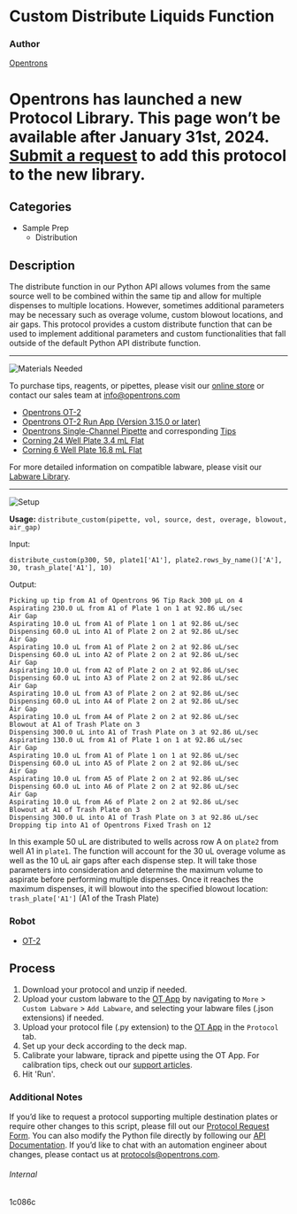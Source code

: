 # Custom Distribute Liquids Function

### Author
[Opentrons](https://opentrons.com/)


# Opentrons has launched a new Protocol Library. This page won’t be available after January 31st, 2024. [Submit a request](https://docs.google.com/forms/d/e/1FAIpQLSdYYp9QCKow4nn0KlCVsMS3HX0eJ0N9O7-erajKvcpT0lWbSg/viewform) to add this protocol to the new library.

## Categories
* Sample Prep
	* Distribution

## Description
The distribute function in our Python API allows volumes from the same source well to be combined within the same tip and allow for multiple dispenses to multiple locations. However, sometimes additional parameters may be necessary such as overage volume, custom blowout locations, and air gaps. This protocol provides a custom distribute function that can be used to implement additional parameters and custom functionalities that fall outside of the default Python API distribute function.

---
![Materials Needed](https://s3.amazonaws.com/opentrons-protocol-library-website/custom-README-images/001-General+Headings/materials.png)

To purchase tips, reagents, or pipettes, please visit our [online store](https://shop.opentrons.com/) or contact our sales team at [info@opentrons.com](mailto:info@opentrons.com)

* [Opentrons OT-2](https://shop.opentrons.com/collections/ot-2-robot/products/ot-2)
* [Opentrons OT-2 Run App (Version 3.15.0 or later)](https://opentrons.com/ot-app/)
* [Opentrons Single-Channel Pipette](https://shop.opentrons.com/collections/ot-2-pipettes) and corresponding [Tips](https://shop.opentrons.com/collections/opentrons-tips)
* [Corning 24 Well Plate 3.4 mL Flat](https://ecatalog.corning.com/life-sciences/b2c/US/en/Microplates/Assay-Microplates/96-Well-Microplates/Costar%C2%AE-Multiple-Well-Cell-Culture-Plates/p/3738)
* [Corning 6 Well Plate 16.8 mL Flat](https://ecatalog.corning.com/life-sciences/b2c/US/en/Microplates/Assay-Microplates/96-Well-Microplates/Costar%C2%AE-Multiple-Well-Cell-Culture-Plates/p/3335)

For more detailed information on compatible labware, please visit our [Labware Library](https://labware.opentrons.com/).

---
![Setup](https://s3.amazonaws.com/opentrons-protocol-library-website/custom-README-images/001-General+Headings/Setup.png)

**Usage:** `distribute_custom(pipette, vol, source, dest, overage, blowout, air_gap)`

Input:
```
distribute_custom(p300, 50, plate1['A1'], plate2.rows_by_name()['A'], 30, trash_plate['A1'], 10)
```

Output:
```
Picking up tip from A1 of Opentrons 96 Tip Rack 300 µL on 4
Aspirating 230.0 uL from A1 of Plate 1 on 1 at 92.86 uL/sec
Air Gap
Aspirating 10.0 uL from A1 of Plate 1 on 1 at 92.86 uL/sec
Dispensing 60.0 uL into A1 of Plate 2 on 2 at 92.86 uL/sec
Air Gap
Aspirating 10.0 uL from A1 of Plate 2 on 2 at 92.86 uL/sec
Dispensing 60.0 uL into A2 of Plate 2 on 2 at 92.86 uL/sec
Air Gap
Aspirating 10.0 uL from A2 of Plate 2 on 2 at 92.86 uL/sec
Dispensing 60.0 uL into A3 of Plate 2 on 2 at 92.86 uL/sec
Air Gap
Aspirating 10.0 uL from A3 of Plate 2 on 2 at 92.86 uL/sec
Dispensing 60.0 uL into A4 of Plate 2 on 2 at 92.86 uL/sec
Air Gap
Aspirating 10.0 uL from A4 of Plate 2 on 2 at 92.86 uL/sec
Blowout at A1 of Trash Plate on 3
Dispensing 300.0 uL into A1 of Trash Plate on 3 at 92.86 uL/sec
Aspirating 130.0 uL from A1 of Plate 1 on 1 at 92.86 uL/sec
Air Gap
Aspirating 10.0 uL from A1 of Plate 1 on 1 at 92.86 uL/sec
Dispensing 60.0 uL into A5 of Plate 2 on 2 at 92.86 uL/sec
Air Gap
Aspirating 10.0 uL from A5 of Plate 2 on 2 at 92.86 uL/sec
Dispensing 60.0 uL into A6 of Plate 2 on 2 at 92.86 uL/sec
Air Gap
Aspirating 10.0 uL from A6 of Plate 2 on 2 at 92.86 uL/sec
Blowout at A1 of Trash Plate on 3
Dispensing 300.0 uL into A1 of Trash Plate on 3 at 92.86 uL/sec
Dropping tip into A1 of Opentrons Fixed Trash on 12
```

In this example 50 uL are distributed to wells across row A on `plate2` from well A1 in `plate1`. The function will account for the 30 uL overage volume as well as the 10 uL air gaps after each dispense step. It will take those parameters into consideration and determine the maximum volume to aspirate before performing multiple dispenses. Once it reaches the maximum dispenses, it will blowout into the specified blowout location: `trash_plate['A1']` (A1 of the Trash Plate)


### Robot
* [OT-2](https://opentrons.com/ot-2)

## Process

1. Download your protocol and unzip if needed.
2. Upload your custom labware to the [OT App](https://opentrons.com/ot-app) by navigating to `More` > `Custom Labware` > `Add Labware`, and selecting your labware files (.json extensions) if needed.
3. Upload your protocol file (.py extension) to the [OT App](https://opentrons.com/ot-app) in the `Protocol` tab.
4. Set up your deck according to the deck map.
5. Calibrate your labware, tiprack and pipette using the OT App. For calibration tips, check out our [support articles](https://support.opentrons.com/en/collections/1559720-guide-for-getting-started-with-the-ot-2).
6. Hit 'Run'.

### Additional Notes

If you’d like to request a protocol supporting multiple destination plates or require other changes to this script, please fill out our [Protocol Request Form](https://opentrons-protocol-dev.paperform.co/). You can also modify the Python file directly by following our [API Documentation](https://docs.opentrons.com/v2/). If you’d like to chat with an automation engineer about changes, please contact us at [protocols@opentrons.com](mailto:protocols@opentrons.com).

###### Internal
1c086c